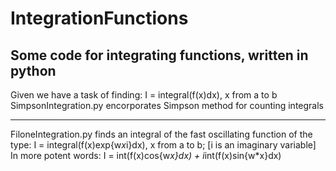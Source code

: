 # IntegrationFunctions
Some code for integrating functions, written in python
------------------------------------------------------------------------
Given we have a task of finding: I = integral(f(x)dx), x from a to b
SimpsonIntegration.py encorporates Simpson method for counting integrals

------------------------------------------------------------------------
FiloneIntegration.py finds an integral of the fast oscillating function
of the type:
I = integral(f(x)exp{w*x*i}dx), x from a to b; [i is an imaginary variable]
In more potent words:
I = int(f(x)cos{w*x}dx) + i*int(f(x)sin{w*x}dx)
